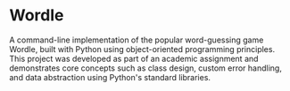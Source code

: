 # Wordle
A command-line implementation of the popular word-guessing game Wordle, built with Python using object-oriented programming principles.  This project was developed as part of an academic assignment and demonstrates core concepts such as class design, custom error handling, and data abstraction using Python's standard libraries.
